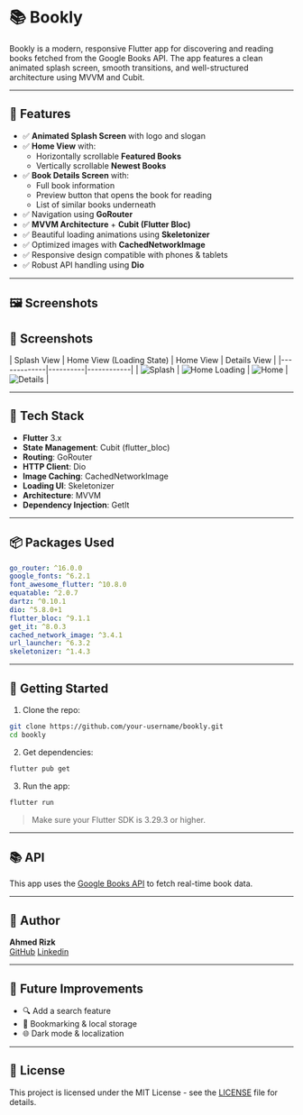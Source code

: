 # 📚 Bookly

Bookly is a modern, responsive Flutter app for discovering and reading books fetched from the Google Books API. The app features a clean animated splash screen, smooth transitions, and well-structured architecture using MVVM and Cubit.

---

## 🚀 Features

- ✅ **Animated Splash Screen** with logo and slogan
- ✅ **Home View** with:
  - Horizontally scrollable **Featured Books**
  - Vertically scrollable **Newest Books**
- ✅ **Book Details Screen** with:
  - Full book information
  - Preview button that opens the book for reading
  - List of similar books underneath
- ✅ Navigation using **GoRouter**
- ✅ **MVVM Architecture** + **Cubit (Flutter Bloc)**
- ✅ Beautiful loading animations using **Skeletonizer**
- ✅ Optimized images with **CachedNetworkImage**
- ✅ Responsive design compatible with phones & tablets
- ✅ Robust API handling using **Dio**

---

## 🖼️ Screenshots

## 📸 Screenshots

| Splash View | Home View (Loading State) | Home View | Details View |
|-------------|----------|------------|
| ![Splash](assets/screenshots/splash_view.jpg) | ![Home Loading](assets/screenshots/home_loading.jpg) | ![Home](assets/screenshots/home_view.jpg) | ![Details](assets/screenshots/details_view.jpg) |

---

## 🧰 Tech Stack

- **Flutter** 3.x
- **State Management**: Cubit (flutter_bloc)
- **Routing**: GoRouter
- **HTTP Client**: Dio
- **Image Caching**: CachedNetworkImage
- **Loading UI**: Skeletonizer
- **Architecture**: MVVM
- **Dependency Injection**: GetIt

---

## 📦 Packages Used

```yaml
go_router: ^16.0.0
google_fonts: ^6.2.1
font_awesome_flutter: ^10.8.0
equatable: ^2.0.7
dartz: ^0.10.1
dio: ^5.8.0+1
flutter_bloc: ^9.1.1
get_it: ^8.0.3
cached_network_image: ^3.4.1
url_launcher: ^6.3.2
skeletonizer: ^1.4.3
```

---

## 🔧 Getting Started

1. Clone the repo:

```bash
git clone https://github.com/your-username/bookly.git
cd bookly
```

2. Get dependencies:

```bash
flutter pub get
```

3. Run the app:

```bash
flutter run
```

> Make sure your Flutter SDK is 3.29.3 or higher.

---

## 📚 API

This app uses the [Google Books API](https://developers.google.com/books) to fetch real-time book data.

---

## 👤 Author

**Ahmed Rizk**  
[GitHub](https://github.com/a7med287)
[Linkedin](https://www.linkedin.com/in/ahmed-rezk-966985322?utm_source=share&utm_campaign=share_via&utm_content=profile&utm_medium=android_app)  
<!-- Optional: Add LinkedIn or email -->

---

## 📌 Future Improvements

- 🔍 Add a search feature
- 📂 Bookmarking & local storage
- 🌐 Dark mode & localization

---

## 📄 License

This project is licensed under the MIT License - see the [LICENSE](LICENSE) file for details.
